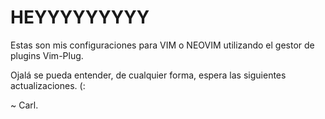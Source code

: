 # HEYYYYYYYYY
Estas son mis configuraciones para VIM o NEOVIM utilizando el gestor de plugins Vim-Plug.

Ojalá se pueda entender, de cualquier forma, espera las siguientes actualizaciones. (:

~ Carl.
